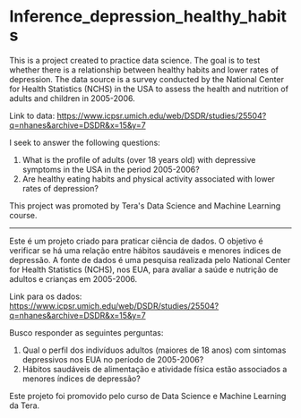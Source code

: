 # Inference_depression_healthy_habits
This is a project created to practice data science. The goal is to test whether there is a relationship between healthy habits and lower rates of depression. The data source is a survey conducted by the National Center for Health Statistics (NCHS) in the USA to assess the health and nutrition of adults and children in 2005-2006.

Link to data:
https://www.icpsr.umich.edu/web/DSDR/studies/25504?q=nhanes&archive=DSDR&x=15&y=7

I seek to answer the following questions:
1) What is the profile of adults (over 18 years old) with depressive symptoms in the USA in the period 2005-2006?
2) Are healthy eating habits and physical activity associated with lower rates of depression?

This project was promoted by Tera's Data Science and Machine Learning course.

---
Este é um projeto criado para praticar ciência de dados. O objetivo é verificar se há uma relação entre hábitos saudáveis e menores índices de depressão. A fonte de dados é uma pesquisa realizada pelo National Center for Health Statistics (NCHS), nos EUA, para avaliar a saúde e nutrição de adultos e crianças em 2005-2006.

Link para os dados:
https://www.icpsr.umich.edu/web/DSDR/studies/25504?q=nhanes&archive=DSDR&x=15&y=7

Busco responder as seguintes perguntas:
1) Qual o perfil dos indivíduos adultos (maiores de 18 anos) com sintomas depressivos nos EUA no período de 2005-2006?
2) Hábitos saudáveis de alimentação e atividade física estão associados a menores índices de depressão?

Este projeto foi promovido pelo curso de Data Science e Machine Learning da Tera.
